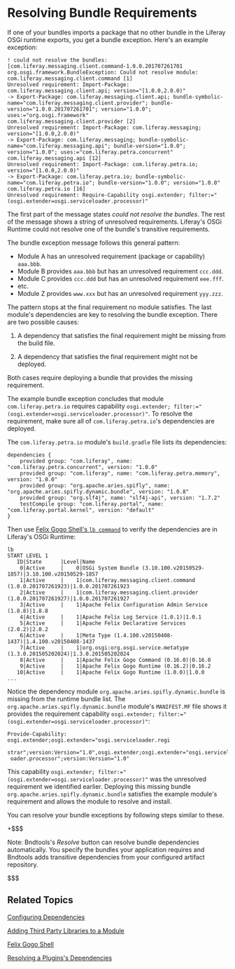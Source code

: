 # Resolving Bundle Requirements [](id=resolving-bundle-requirements)

If one of your bundles imports a package that no other bundle in the Liferay
OSGi runtime exports, you get a bundle exception. Here's an example
exception:

    ! could not resolve the bundles: [com.liferay.messaging.client.command-1.0.0.201707261701 org.osgi.framework.BundleException: Could not resolve module: com.liferay.messaging.client.command [1]
    Unresolved requirement: Import-Package: com.liferay.messaging.client.api; version="[1.0.0,2.0.0)"
    -> Export-Package: com.liferay.messaging.client.api; bundle-symbolic-name="com.liferay.messaging.client.provider"; bundle-version="1.0.0.201707261701"; version="1.0.0"; uses:="org.osgi.framework"
    com.liferay.messaging.client.provider [2]
    Unresolved requirement: Import-Package: com.liferay.messaging; version="[1.0.0,2.0.0)"
    -> Export-Package: com.liferay.messaging; bundle-symbolic-name="com.liferay.messaging.api"; bundle-version="1.0.0"; version="1.0.0"; uses:="com.liferay.petra.concurrent"
    com.liferay.messaging.api [12]
    Unresolved requirement: Import-Package: com.liferay.petra.io; version="[1.0.0,2.0.0)"
    -> Export-Package: com.liferay.petra.io; bundle-symbolic-name="com.liferay.petra.io"; bundle-version="1.0.0"; version="1.0.0"
    com.liferay.petra.io [16]
    Unresolved requirement: Require-Capability osgi.extender; filter:="(osgi.extender=osgi.serviceloader.processor)"

The first part of the message states *could not resolve the bundles*. The rest
of the message shows a string of unresolved requirements. Liferay's OSGi Runtime
could not resolve one of the bundle's transitive requirements.

The bundle exception message follows this general pattern:

-   Module A has an unresolved requirement (package or capability) `aaa.bbb`.
-   Module B provides `aaa.bbb` but has an unresolved requirement `ccc.ddd`.
-   Module C provides `ccc.ddd` but has an unresolved requirement `eee.fff`.
-   etc.
-   Module Z provides `www.xxx` but has an unresolved  requirement `yyy.zzz`.

The pattern stops at the final requirement no module satisfies. The last module's
dependencies are key to resolving the bundle exception. There are two possible
causes:

1.  A dependency that satisfies the final requirement might be missing from the
    build file.

2.  A dependency that satisfies the final requirement might not be deployed.

Both cases require deploying a bundle that provides the missing requirement. 

The example bundle exception concludes that module `com.liferay.petra.io`
requires capability `osgi.extender;
filter:="(osgi.extender=osgi.serviceloader.processor)"`. To resolve the
requirement, make sure all of `com.liferay.petra.io`'s dependencies are
deployed. 

The `com.liferay.petra.io` module's `build.gradle` file lists its dependencies: 

    dependencies {
        provided group: "com.liferay", name: "com.liferay.petra.concurrent", version: "1.0.0"
        provided group: "com.liferay", name: "com.liferay.petra.memory", version: "1.0.0"
        provided group: "org.apache.aries.spifly", name: "org.apache.aries.spifly.dynamic.bundle", version: "1.0.8"
        provided group: "org.slf4j", name: "slf4j-api", version: "1.7.2"
        testCompile group: "com.liferay.portal", name: "com.liferay.portal.kernel", version: "default"
    }

Then use
[Felix Gogo Shell's `lb command`](/develop/reference/-/knowledge_base/7-1/using-the-felix-gogo-shell)
to verify the dependencies are in Liferay's OSGi Runtime:

    lb
    START LEVEL 1
       ID|State      |Level|Name
        0|Active     |    0|OSGi System Bundle (3.10.100.v20150529-1857)|3.10.100.v20150529-1857
        1|Active     |    1|com.liferay.messaging.client.command (1.0.0.201707261923)|1.0.0.201707261923
        2|Active     |    1|com.liferay.messaging.client.provider (1.0.0.201707261927)|1.0.0.201707261927
        3|Active     |    1|Apache Felix Configuration Admin Service (1.8.8)|1.8.8
        4|Active     |    1|Apache Felix Log Service (1.0.1)|1.0.1
        5|Active     |    1|Apache Felix Declarative Services (2.0.2)|2.0.2
        6|Active     |    1|Meta Type (1.4.100.v20150408-1437)|1.4.100.v20150408-1437
        7|Active     |    1|org.osgi:org.osgi.service.metatype (1.3.0.201505202024)|1.3.0.201505202024
        8|Active     |    1|Apache Felix Gogo Command (0.16.0)|0.16.0
        9|Active     |    1|Apache Felix Gogo Runtime (0.16.2)|0.16.2
       10|Active     |    1|Apache Felix Gogo Runtime (1.0.0)|1.0.0
    ...

Notice the dependency module `org.apache.aries.spifly.dynamic.bundle` is missing
from the runtime bundle list. The `org.apache.aries.spifly.dynamic.bundle`
module's `MANIFEST.MF` file shows it  provides the requirement capability
`osgi.extender; filter:="(osgi.extender=osgi.serviceloader.processor)"`:

    Provide-Capability: osgi.extender;osgi.extender="osgi.serviceloader.regi
     strar";version:Version="1.0",osgi.extender;osgi.extender="osgi.servicel
     oader.processor";version:Version="1.0"

This capability `osgi.extender; filter:="(osgi.extender=osgi.serviceloader.processor)"`
was the unresolved
requirement we identified earlier. Deploying this missing bundle
`org.apache.aries.spifly.dynamic.bundle` satisfies the example module's
requirement and allows the module to resolve and install. 

You can resolve your bundle exceptions by following steps similar to these. 

+$$$

Note: Bndtools's *Resolve* button can resolve bundle dependencies automatically.
You specify the bundles your application requires and Bndtools adds transitive
dependencies from your configured artifact repository.

$$$

## Related Topics [](id=related-topics)

[Configuring Dependencies](/develop/tutorials/-/knowledge_base/7-1/configuring-dependencies)

[Adding Third Party Libraries to a Module](/develop/tutorials/-/knowledge_base/7-1/adding-third-party-libraries-to-a-module)

[Felix Gogo Shell](/develop/reference/-/knowledge_base/7-1/using-the-felix-gogo-shell)

[Resolving a Plugins's Dependencies](/develop/tutorials/-/knowledge_base/7-1/resolving-a-plugins-dependencies)
